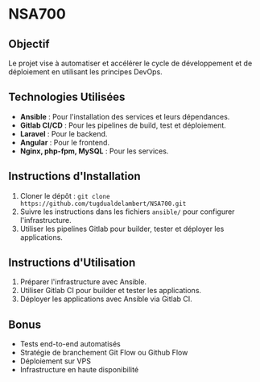 # NSA700

## Objectif
Le projet vise à automatiser et accélérer le cycle de développement et de déploiement en utilisant les principes DevOps.

## Technologies Utilisées
- **Ansible** : Pour l'installation des services et leurs dépendances.
- **Gitlab CI/CD** : Pour les pipelines de build, test et déploiement.
- **Laravel** : Pour le backend.
- **Angular** : Pour le frontend.
- **Nginx, php-fpm, MySQL** : Pour les services.

## Instructions d'Installation
1. Cloner le dépôt : `git clone https://github.com/tugdualdelambert/NSA700.git`
2. Suivre les instructions dans les fichiers `ansible/` pour configurer l'infrastructure.
3. Utiliser les pipelines Gitlab pour builder, tester et déployer les applications.

## Instructions d'Utilisation
1. Préparer l'infrastructure avec Ansible.
2. Utiliser Gitlab CI pour builder et tester les applications.
3. Déployer les applications avec Ansible via Gitlab CI.

## Bonus
- Tests end-to-end automatisés
- Stratégie de branchement Git Flow ou Github Flow
- Déploiement sur VPS
- Infrastructure en haute disponibilité
